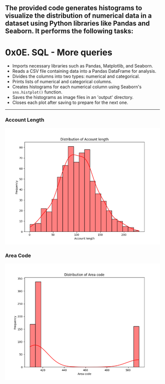 ## The provided code generates histograms to visualize the distribution of numerical data in a dataset using Python libraries like Pandas and Seaborn. It performs the following tasks:

# 0x0E. SQL - More queries 

- Imports necessary libraries such as Pandas, Matplotlib, and Seaborn.
- Reads a CSV file containing data into a Pandas DataFrame for analysis.
- Divides the columns into two types: numerical and categorical.
- Prints lists of numerical and categorical columns.
- Creates histograms for each numerical column using Seaborn's `sns.histplot()` function.
- Saves the histograms as image files in an 'output' directory.
- Closes each plot after saving to prepare for the next one.

---
### Account Length
![Alt text](<figures/Account length_countplot.png>)

### Area Code
![Alt text](<figures/Area code_countplot.png>)


